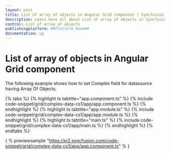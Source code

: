 ```yaml
---
layout: post
title: List of array of objects in Angular Grid component | Syncfusion
description: Learn here all about List of array of objects in Syncfusion ##Platform_Name## Grid component of Syncfusion Essential JS 2 and more.
control: List of array of objects 
publishingplatform: ##Platform_Name##
documentation: ug
---
```


# List of array of objects in Angular Grid component

The following example shows how to set Complex field for datasource having Array Of Objects.

{% tabs %}
{% highlight ts tabtitle="app.component.ts" %}
{% include code-snippet/grid/complex-data-cs1/app/app.component.ts %}
{% endhighlight %}
{% highlight ts tabtitle="app.module.ts" %}
{% include code-snippet/grid/complex-data-cs1/app/app.module.ts %}
{% endhighlight %}
{% highlight ts tabtitle="main.ts" %}
{% include code-snippet/grid/complex-data-cs1/app/main.ts %}
{% endhighlight %}
{% endtabs %}
  
{ % previewsample "https://ej2.syncfusion.com/code-snippet/grid/complex-data-cs1/app/app.component.ts" % }
